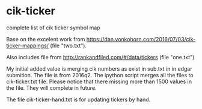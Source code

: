 # cik-ticker
complete list of cik ticker symbol map

Base on the excelent work from https://dan.vonkohorn.com/2016/07/03/cik-ticker-mappings/ (file "two.txt").

Also includes file from http://rankandfiled.com/#/data/tickers (file "one.txt")

My initial added value is merging cik numbers as exist in sub.txt in in edgar submition. The file is from 2016q2.
The ipython script merges all the files to cik-ticker.txt file.
Please notice that there missing more than 1500 values in the file. They will complete in future.

The file cik-ticker-hand.txt is for updating tickers by hand.

